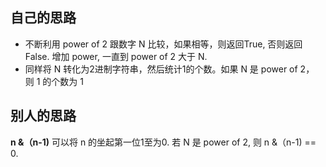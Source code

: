 ## 自己的思路
- 不断利用 power of 2 跟数字 N 比较，如果相等，则返回True, 否则返回 False.  增加 power, 一直到 power of 2 大于 N.
- 同样将 N 转化为2进制字符串，然后统计1的个数。如果 N 是  power of 2， 则 1 的个数为 1

##  别人的思路
**n &（n-1)**  可以将 n 的坐起第一位1至为0. 若 N 是 power of 2, 则 n &（n-1) == 0.

